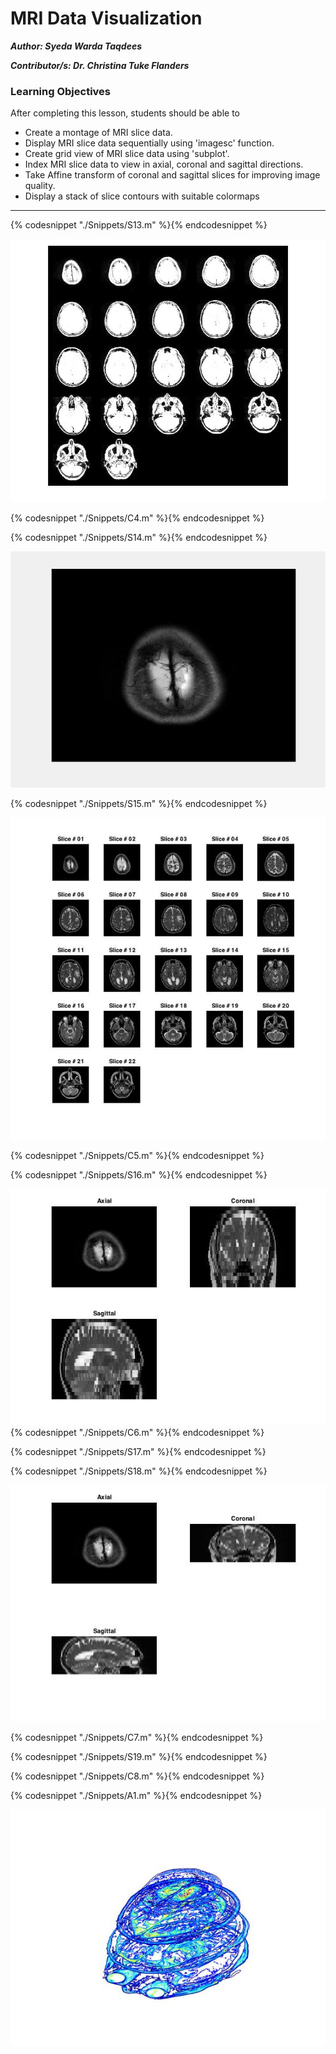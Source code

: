 # MRI Data Visualization 

***Author: Syeda Warda Taqdees***

***Contributor/s: Dr. Christina Tuke Flanders***


### Learning Objectives

After completing this lesson, students should be able to

*   Create a montage of MRI slice data.
*   Display MRI slice data sequentially using 'imagesc' function.
*   Create grid view of MRI slice data using 'subplot'.
*   Index MRI slice data to view in axial, coronal and sagittal directions. 
*   Take Affine transform of coronal and sagittal slices for improving image quality.
*   Display a stack of slice contours with suitable colormaps 
_______________________________________________________________



{% codesnippet "./Snippets/S13.m" %}{% endcodesnippet %}

![](./BookImages/mriMontage.jpg)

{% codesnippet "./Snippets/C4.m" %}{% endcodesnippet %}

{% codesnippet "./Snippets/S14.m" %}{% endcodesnippet %}

![](./BookImages/mriSliceGIF.gif)

{% codesnippet "./Snippets/S15.m" %}{% endcodesnippet %}

![](./BookImages/mriSubplot.jpg)

{% codesnippet "./Snippets/C5.m" %}{% endcodesnippet %}

{% codesnippet "./Snippets/S16.m" %}{% endcodesnippet %}

![](./BookImages/mriSliceView.jpg)
{% codesnippet "./Snippets/C6.m" %}{% endcodesnippet %}

{% codesnippet "./Snippets/S17.m" %}{% endcodesnippet %}

{% codesnippet "./Snippets/S18.m" %}{% endcodesnippet %}

![](./BookImages/mriSliceTransformView.jpg)

{% codesnippet "./Snippets/C7.m" %}{% endcodesnippet %}

{% codesnippet "./Snippets/S19.m" %}{% endcodesnippet %}

{% codesnippet "./Snippets/C8.m" %}{% endcodesnippet %}

{% codesnippet "./Snippets/A1.m" %}{% endcodesnippet %}

![](./BookImages/BrainSlice.jpg)